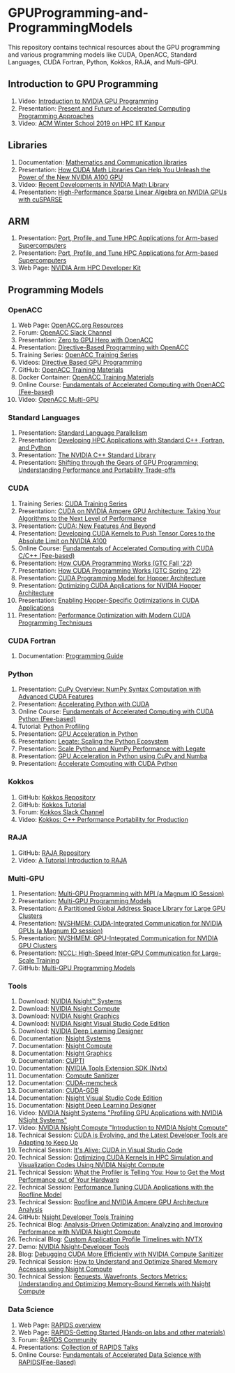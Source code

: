 # GPUProgramming-and-ProgrammingModels
This repository contains technical resources about the GPU programming and various programming models like CUDA, OpenACC, Standard Languages, CUDA Fortran, Python, Kokkos, RAJA, and Multi-GPU.

## Introduction to GPU Programming
1. Video: [Introduction to NVIDIA GPU Programming](https://www.youtube.com/watch?v=E7xLxkOm904)
2. Presentation: [Present and Future of Accelerated Computing Programming Approaches](https://www.nvidia.com/en-us/on-demand/session/gtcspring21-s31146/)
3. Video: [ACM Winter School 2019 on HPC IIT Kanpur](https://nptel.ac.in/courses/128/106/128106014/)

## Libraries
1. Documentation: [Mathematics and Communication libraries](https://docs.nvidia.com/hpc-sdk/index.html#math-libraries)
2. Presentation: [How CUDA Math Libraries Can Help You Unleash the Power of the New NVIDIA A100 GPU](https://www.nvidia.com/en-us/on-demand/session/gtcsj20-s21681/)
3. Video: [Recent Developments in NVIDIA Math Library](https://www.nvidia.com/en-us/on-demand/session/gtcspring22-s41491/)
4. Presentation: [High-Performance Sparse Linear Algebra on NVIDIA GPUs with cuSPARSE](https://drive.google.com/file/d/1EgUYtgpqCr51jC9WWUz2W5wqx-k3aS0s/view?usp=sharing)

## ARM
1. Presentation: [Port, Profile, and Tune HPC Applications for Arm-based Supercomputers](https://www.nvidia.com/en-us/on-demand/session/gtcspring22-s41788/)
2. Presentation: [Port, Profile, and Tune HPC Applications for Arm-based Supercomputers](https://www.nvidia.com/en-us/on-demand/session/gtcspring22-s41788/)
3. Web Page: [NVIDIA Arm HPC Developer Kit](https://developer.nvidia.com/arm-hpc-devkit)

## Programming Models
### OpenACC
1. Web Page: [OpenACC.org Resources](http://www.openacc.org/resources)
2. Forum: [OpenACC Slack Channel](http://www.openacc.org/community#slack)
3. Presentation: [Zero to GPU Hero with OpenACC](https://www.nvidia.com/en-us/on-demand/session/gtcspring21-s31816/)
4. Presentation: [Directive-Based Programming with OpenACC](https://www.nvidia.com/en-us/on-demand/session/gtcspring21-cwes1738/)
5. Training Series: [OpenACC Training Series](https://www.olcf.ornl.gov/openacc-training-series/)
6. Videos: [Directive Based GPU Programming](https://www.cscs.ch/publications/tutorials/2018/directive-based-gpu-programming/)
7. GitHub: [OpenACC Training Materials](https://github.com/OpenACC/openacc-training-materials)
8. Docker Container: [OpenACC Training Materials](https://ngc.nvidia.com/catalog/containers/hpc:openacc-training-materials)
9. Online Course: [Fundamentals of Accelerated Computing with OpenACC (Fee-based)](https://courses.nvidia.com/courses/course-v1:DLI+C-AC-03+V1/about)
10. Video: [OpenACC Multi-GPU](https://www.nvidia.com/en-us/on-demand/session/gtcsiliconvalley2019-s9263/)

### Standard Languages
1. Presentation: [Standard Language Parallelism](https://drive.google.com/file/d/1phZGnFnss6iYtJrHYUsKRpwQNB63mLAU/view?usp=sharing)
2. Presentation: [Developing HPC Applications with Standard C++, Fortran, and Python](https://www.nvidia.com/en-us/on-demand/session/gtcfall22-a41087/)
3. Presentation: [The NVIDIA C++ Standard Library](https://www.nvidia.com/en-us/on-demand/session/gtcspring21-s31359/)
4. Presentation: [Shifting through the Gears of GPU Programming: Understanding Performance and Portability Trade-offs](https://www.nvidia.com/en-us/on-demand/session/gtcfall21-a31156/)

### CUDA
1. Training Series: [CUDA Training Series](https://www.olcf.ornl.gov/cuda-training-series/)
2. Presentation: [CUDA on NVIDIA Ampere GPU Architecture: Taking Your Algorithms to the Next Level of Performance](https://www.nvidia.com/en-us/on-demand/session/gtcsj20-s21170/)
3. Presentation: [CUDA: New Features And Beyond](https://www.nvidia.com/en-us/on-demand/session/gtcfall22-a41100/)
4. Presentation: [Developing CUDA Kernels to Push Tensor Cores to the Absolute Limit on NVIDIA A100](https://www.nvidia.com/en-us/on-demand/session/gtcsj20-s21745/)
5. Online Course: [Fundamentals of Accelerated Computing with CUDA C/C++ (Fee-based)](https://courses.nvidia.com/courses/course-v1:DLI+C-AC-01+V1/about)
6. Presentation: [How CUDA Programming Works (GTC Fall '22)](https://www.nvidia.com/en-us/on-demand/session/gtcfall22-a41101/)
7. Presentation: [How CUDA Programming Works (GTC Spring '22)](https://www.nvidia.com/en-us/on-demand/session/gtcspring22-s41487/)
8. Presentation: [CUDA Programming Model for Hopper Architecture](https://www.nvidia.com/en-us/on-demand/session/gtcfall22-a41095/)
9. Presentation: [Optimizing CUDA Applications for NVIDIA Hopper Architecture](https://www.nvidia.com/en-us/on-demand/session/gtcspring22-s41489/)
10. Presentation: [Enabling Hopper-Specific Optimizations in CUDA Applications](https://www.nvidia.com/en-us/on-demand/session/gtcfall22-a41147/)
11. Presentation: [Performance Optimization with Modern CUDA Programming Techniques](https://www.nvidia.com/en-us/on-demand/session/gtcfall21-a31115/)

### CUDA Fortran
1. Documentation: [Programming Guide](https://docs.nvidia.com/hpc-sdk/compilers/cuda-fortran-prog-guide/index.html)

### Python
1. Presentation: [CuPy Overview: NumPy Syntax Computation with Advanced CUDA Features](https://www.nvidia.com/en-us/on-demand/session/gtcsj20-s22471/)
2. Presentation: [Accelerating Python with CUDA](https://www.nvidia.com/en-us/on-demand/session/gtcsj20-cwe21742/)
3. Online Course: [Fundamentals of Accelerated Computing with CUDA Python (Fee-based)](https://courses.nvidia.com/courses/course-v1:DLI+C-AC-02+V1/about)
4. Tutorial: [Python Profiling](https://docs.python.org/3/library/profile.html)
5. Presentation: [GPU Acceleration in Python](https://www.nvidia.com/en-us/on-demand/session/gtcfall20-a21118/)
6. Presentation: [Legate: Scaling the Python Ecosystem](https://www.nvidia.com/en-us/on-demand/session/gtcfall21-a31168/)
7. Presentation: [Scale Python and NumPy Performance with Legate](https://www.nvidia.com/en-us/on-demand/session/gtcfall21-d31036/)
8. Presentation: [GPU Acceleration in Python using CuPy and Numba](https://www.nvidia.com/en-us/on-demand/session/gtcfall21-a31149/)
9. Presentation: [Accelerate Computing with CUDA Python](https://www.nvidia.com/en-us/on-demand/session/gtcfall21-a31138/)

### Kokkos
1. GitHub: [Kokkos Repository](https://github.com/kokkos/kokkos)
2. GitHub: [Kokkos Tutorial](https://github.com/kokkos/kokkos-tutorials)
3. Forum: [Kokkos Slack Channel](https://kokkosteam.slack.com/)
4. Video: [Kokkos: C++ Performance Portability for Production](https://www.youtube.com/watch?v=PjWwith05oA)

### RAJA
1. GitHub: [RAJA Repository](https://github.com/LLNL/RAJA)
2. Video: [A Tutorial Introduction to RAJA](https://www.youtube.com/watch?v=UTtARI-Jsyw)

### Multi-GPU
1. Presentation: [Multi-GPU Programming with MPI (a Magnum IO Session)](https://www.nvidia.com/en-us/on-demand/session/gtcspring22-s41018/)
2. Presentation: [Multi-GPU Programming Models](https://www.nvidia.com/en-us/on-demand/session/gtcfall21-a31140/)
3. Presentation: [A Partitioned Global Address Space Library for Large GPU Clusters](https://www.nvidia.com/en-us/on-demand/session/gtcsj20-s22093/)
4. Presentation: [NVSHMEM: CUDA-Integrated Communication for NVIDIA GPUs (a Magnum IO session)](https://www.nvidia.com/en-us/on-demand/session/gtcspring22-s41044/)
5. Presentation: [NVSHMEM: GPU-Integrated Communication for NVIDIA GPU Clusters](https://www.nvidia.com/en-us/on-demand/session/gtcspring21-s32515/)
6. Presentation: [NCCL: High-Speed Inter-GPU Communication for Large-Scale Training](https://www.nvidia.com/en-us/on-demand/session/gtcspring21-s31880/)
7. GitHub: [Multi-GPU Programming Models](https://github.com/NVIDIA/multi-gpu-programming-models)

### Tools
1. Download: [NVIDIA Nsight™ Systems](https://developer.nvidia.com/gameworksdownload#?dn=nsight-systems-2021-4-1-73)
2. Download: [NVIDIA Nsight Compute](https://developer.nvidia.com/gameworksdownload#?dn=nsight-compute-2021-2-2)
3. Download: [NVIDIA Nsight Graphics](https://developer.nvidia.com/gameworksdownload#?dn=nvidia-nsight-graphics-2021-4)
4. Download: [NVIDIA Nsight Visual Studio Code Edition](https://marketplace.visualstudio.com/items?itemName=NVIDIA.nsight-vscode-edition)
5. Download: [NVIDIA Deep Learning Designer](https://developer.nvidia.com/nsight-dl-designer)
6. Documentation: [Nsight Systems](https://docs.nvidia.com/nsight-systems/index.html)
7. Documentation: [Nsight Compute](https://docs.nvidia.com/nsight-compute/2021.2/index.html)
8. Documentation: [Nsight Graphics](https://developer.nvidia.com/nsight-graphics-documentation-and-support)
9. Documentation: [CUPTI](https://docs.nvidia.com/cuda/cupti/index.html)
10. Documentation: [ NVIDIA Tools Extension SDK (Nvtx)](https://docs.nvidia.com/gameworks/content/gameworkslibrary/nvtx/nvidia_tools_extension_library_nvtx.htm)
11. Documentation: [Compute Sanitizer](https://docs.nvidia.com/cuda/compute-sanitizer/index.html)
12. Documentation: [CUDA-memcheck](https://docs.nvidia.com/cuda/cuda-gdb/index.html)
13. Documentation: [CUDA-GDB](https://docs.nvidia.com/cuda/cuda-gdb/index.html)
14. Documentation: [Nsight Visual Studio Code Edition](https://docs.nvidia.com/nsight-visual-studio-code-edition/)
15. Documentation: [Nsight Deep Learning Designer](https://docs.nvidia.com/nsight-dl-designer/)
16. Video: [NVIDIA Nsight Systems "Profiling GPU Applications with NVIDIA NSight Systems"](https://www.youtube.com/watch?v=kKANP0kL_hk)
17. Video: [NVIDIA Nsight Compute "Introduction to NVIDIA Nsight Compute"](https://www.youtube.com/watch?v=nYSdsJE2zMs)
18. Technical Session: [CUDA is Evolving, and the Latest Developer Tools are Adapting to Keep Up](https://www.nvidia.com/en-us/on-demand/session/gtcspring21-s31747/?playlistId=playList-d59c3dc3-9e5a-404d-8725-4b567f4dfe77)
19. Technical Session: [It's Alive: CUDA in Visual Studio Code](https://www.nvidia.com/en-us/on-demand/session/gtcspring21-s31884/)
20. Technical Session: [Optimizing CUDA Kernels in HPC Simulation and Visualization Codes Using NVIDIA Nsight Compute](https://www.nvidia.com/en-us/on-demand/session/gtcsj20-s21771/)
21. Technical Session: [What the Profiler is Telling You: How to Get the Most Performance out of Your Hardware](https://www.nvidia.com/en-us/on-demand/session/gtcsj20-s22141/)
22. Technical Session: [Performance Tuning CUDA Applications with the Roofline Model](https://www.nvidia.com/en-us/on-demand/session/gtcspring21-s32062/)
23. Technical Session: [Roofline and NVIDIA Ampere GPU Architecture Analysis](https://www.nvidia.com/en-us/on-demand/session/supercomputing2020-sc2022/)
24. GitHub: [Nsight Developer Tools Training](https://github.com/NVIDIA/nsight-training)
25. Technical Blog: [Analysis-Driven Optimization: Analyzing and Improving Performance with NVIDIA Nsight Compute](https://developer.nvidia.com/blog/analysis-driven-optimization-preparing-for-analysis-with-nvidia-nsight-compute-part-1/)
26. Technical Blog: [Custom Application Profile Timelines with NVTX](https://developer.nvidia.com/blog/cuda-pro-tip-generate-custom-application-profile-timelines-nvtx/)
27. Demo: [NVIDIA Nsight-Developer Tools](https://drive.google.com/file/d/1TEPiRpxqZXK2iqzy1uAQoAlrH3u7z-iX/view?usp=sharing)
28. Blog: [Debugging CUDA More Efficiently with NVIDIA Compute Sanitizer](https://developer.nvidia.com/blog/debugging-cuda-more-efficiently-with-nvidia-compute-sanitizer/)
29. Technical Session: [How to Understand and Optimize Shared Memory Accesses using Nsight Compute](https://www.nvidia.com/en-us/on-demand/session/gtcspring22-s41723/)
30. Technical Session: [Requests, Wavefronts, Sectors Metrics: Understanding and Optimizing Memory-Bound Kernels with Nsight Compute](https://www.nvidia.com/en-us/on-demand/session/gtcspring21-s32089/)

### Data Science
1. Web Page: [RAPIDS overview](https://rapids.ai/about.html)
2. Web Page: [RAPIDS-Getting Started (Hands-on labs and other materials)](https://rapids.ai/#getstarted)
3. Forum: [RAPIDS Community](https://rapids.ai/community.html)
4. Presentations: [Collection of RAPIDS Talks](https://www.nvidia.com/en-us/on-demand/search/?facet.mimetype[]=event%20session&layout=list&page=1&q=RAPIDS&sort=relevance)
5. Online Course: [Fundamentals of Accelerated Data Science with RAPIDS(Fee-Based)](https://courses.nvidia.com/courses/course-v1:DLI+C-DS-02+V1/about)